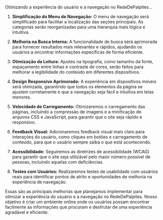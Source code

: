 Otimizando a experiência do usuário e a navegação no RedeDePalpites...

1.  **Simplificação do Menu de Navegação:** O menu de navegação será simplificado para facilitar a localização das seções principais. As categorias serão reorganizadas para uma hierarquia mais lógica e intuitiva.

2.  **Melhoria na Busca Interna:** A funcionalidade de busca será aprimorada para fornecer resultados mais relevantes e rápidos, ajudando os usuários a encontrar informações específicas de forma eficiente.

3.  **Otimização da Leitura:** Ajustes na tipografia, como tamanho da fonte, espaçamento entre linhas e contraste de cores, serão feitos para melhorar a legibilidade do conteúdo em diferentes dispositivos.

4.  **Design Responsivo Aprimorado:** A experiência em dispositivos móveis será otimizada, garantindo que todos os elementos da página se ajustem corretamente e que a navegação seja fácil e intuitiva em telas menores.

5.  **Velocidade de Carregamento:** Otimizaremos o carregamento das páginas, incluindo a compressão de imagens e a minificação de arquivos CSS e JavaScript, para garantir que o site seja rápido e responsivo.

6.  **Feedback Visual:** Adicionaremos feedback visual mais claro para interações do usuário, como cliques em botões e carregamento de conteúdo, para que o usuário sempre saiba o que está acontecendo.

7.  **Acessibilidade:** Seguiremos as diretrizes de acessibilidade (WCAG) para garantir que o site seja utilizável pelo maior número possível de pessoas, incluindo aquelas com deficiências.

8.  **Testes com Usuários:** Realizaremos testes de usabilidade com usuários reais para identificar pontos de atrito e oportunidades de melhoria na experiência de navegação.

Essas são as principais melhorias que planejamos implementar para otimizar a experiência do usuário e a navegação no RedeDePalpites. Nosso objetivo é criar um ambiente online onde os usuários possam encontrar facilmente as informações que procuram e desfrutar de uma experiência agradável e eficiente.

